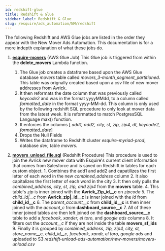 ```yaml
---
id: redshift-glue
title: Redshift & Glue
sidebar_label: Redshift & Glue
slug: /esquire/ads_automation/NM/redshift
---
```




The following Redshift and AWS Glue jobs are listed in the order they appear with the New Mover Ads Automation. This documentation is for a more indepth explanation of what these jobs do.


1.  [**esquire-movers**](https://us-east-2.console.aws.amazon.com/glue/home?region=us-east-2#etl:tab=jobs) (AWS Glue Job) This Glue job is triggered from within the **delete_movers** Lambda function. 
       1. The Glue job creates a dataframe based upon the AWS Glue database *movers* table called *movers_3-month_segment_partitioned*. This table was orignally created based upon a csv file  of new mover addresses from Avrick. 
       2. It then reformats the date column that was previously called *keycode2* and was in the format yyyyMMdd, to a column called *formatted_date* in the format yyyy-MM-dd. This column is only used by the following redshift SQL procedure to only look at mover data from the latest week. It is reformatted to match PostgresSQL Language max() function. 
       3. It enforces the columns [ *add1, add2, city, st, zip, zip4, dt, keycode2, formatted_date*]
       4. Drops the Null Fields
       5. Writes the dataframe to Redshift cluster *esquire-myriad-prod*, database *dev*, table *movers*. 

2. [**movers_unload_file.sql**](https://github.com/Esquire-Media/data-deduplication/blob/master/movers_unload_file.sql) (Redshift Procedure) This procedure is used to join the Avrick new mover data with Esquire's current client information that comes from Salesforce and is saved on Redshift in tables for each custom object. 
       1. Combines the add1 and add2 and capatilizes the first letter of each word in the new *combined_address* column
       2. It also capitalizes the first letter of each word in the city
       3. It then only pulls the *combined_address, city, st, zip, and zip4* from the **movers** table.
       4. This table's *zip* is inner joined with the **Avrick\_Zip\_id\__c** on *zipcode*
       5. The *child\_id|__c* from **Avrick\_zip|_id\__c** is inner joined with the *id* from **child\_id\__c**
       6. The *parent\_account\__c* from **child\_id\__c** is then inner joined with the *account\_c* from **dashboard\_source\__c**
       7. All of these inner joined tables are then left joined on the **dashboard\_source\__c** table to add a *facebook, xander, el toro*, and *google ads* columns
       8. It filters out the *account\__c* if they are not inside the table **movers\_sf\_ids**
       9. Finally it is grouped by *combined_address, zip, zip4, city, st, store\_name\__c, child\_id\__c, facebook, xandr, el toro, google ads* and uploaded to S3 *redshift-unload-ads-automation/new-movers/movers-unload.csv*